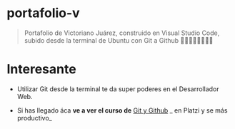 # portafolio-v

> Portafolio de Victoriano Ju&aacute;rez, construido en Visual Studio Code, subido desde la terminal de Ubuntu con Git a Github 💚💚💚💚💚💚💚💚



# Interesante

* Utilizar Git desde la terminal te da super poderes en el Desarrollador Web.

* Si has llegado &aacute;ca **ve a ver el curso de** [Git y Github](https://platzi.com/cursos/git-github/ "Git-Github") _ en Platzi y se m&aacute;s productivo_
 
